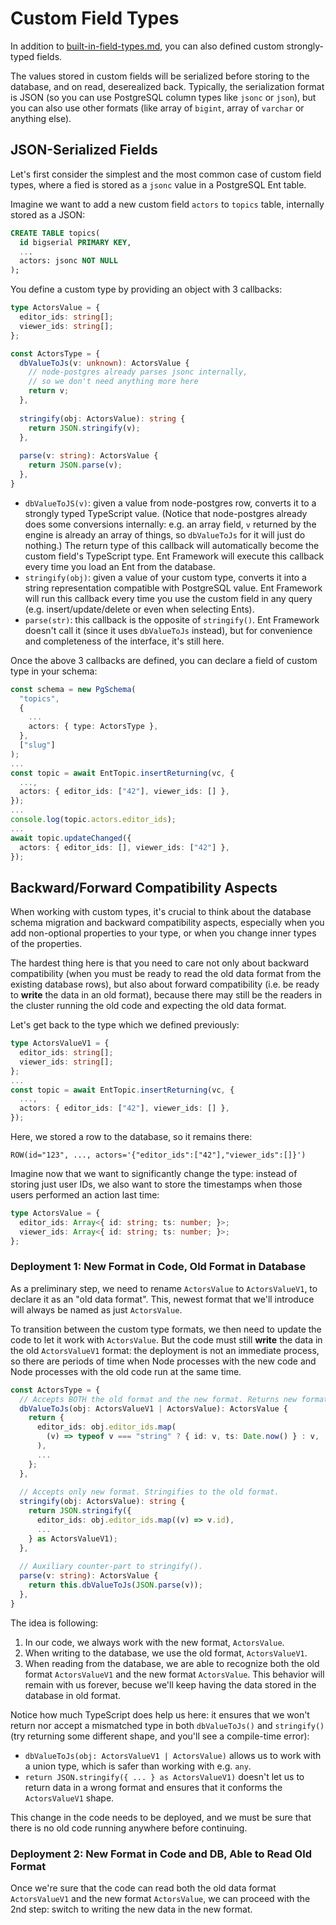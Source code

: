 # Custom Field Types

In addition to [built-in-field-types.md](built-in-field-types.md "mention"), you can also defined custom strongly-typed fields.

The values stored in custom fields will be serialized before storing to the database, and on read, deserealized back. Typically, the serialization format is JSON (so you can use PostgreSQL column types like `jsonc` or `json`), but you can also use other formats (like array of `bigint`, array of `varchar` or anything else).

## JSON-Serialized Fields

Let's first consider the simplest and the most common case of custom field types, where a fied is stored as a `jsonc` value in a PostgreSQL Ent table.

Imagine we want to add a new custom field `actors` to `topics` table, internally stored as a JSON:

```sql
CREATE TABLE topics(
  id bigserial PRIMARY KEY,
  ...
  actors: jsonc NOT NULL
);
```

You define a custom type by providing an object with 3 callbacks:

```typescript
type ActorsValue = {
  editor_ids: string[];
  viewer_ids: string[];
};

const ActorsType = {
  dbValueToJs(v: unknown): ActorsValue {
    // node-postgres already parses jsonc internally,
    // so we don't need anything more here
    return v;
  },
  
  stringify(obj: ActorsValue): string {
    return JSON.stringify(v);
  },
  
  parse(v: string): ActorsValue {
    return JSON.parse(v);
  },
}
```

* `dbValueToJS(v)`: given a value from node-postgres row, converts it to a strongly typed TypeScript value. (Notice that node-postgres already does some conversions internally: e.g. an array field, `v` returned by the engine is already an array of things, so `dbValueToJs` for it will just do nothing.) The return type of this callback will automatically become the custom field's TypeScript type. Ent Framework will execute this callback every time you load an Ent from the database.
* `stringify(obj)`: given a value of your custom type, converts it into a string representation compatible with PostgreSQL value. Ent Framework will run this callback every time you use the custom field in any query (e.g. insert/update/delete or even when selecting Ents).
* `parse(str)`: this callback is the opposite of `stringify()`. Ent Framework doesn't call it (since it uses `dbValueToJs` instead), but for convenience and completeness of the interface, it's still here.

Once the above 3 callbacks are defined, you can declare a field of custom type in your schema:

```typescript
const schema = new PgSchema(
  "topics",
  {
    ...
    actors: { type: ActorsType },    
  },
  ["slug"]
);
...
const topic = await EntTopic.insertReturning(vc, {
  ...,
  actors: { editor_ids: ["42"], viewer_ids: [] },
});
...
console.log(topic.actors.editor_ids);
...
await topic.updateChanged({
  actors: { editor_ids: [], viewer_ids: ["42"] },
});
```

## Backward/Forward Compatibility Aspects

When working with custom types, it's crucial to think about the database schema migration and backward compatibility aspects, especially when you add non-optional properties to your type, or when you change inner types of the properties.

The hardest thing here is that you need to care not only about backward compatibility (when you must be ready to read the old data format from the existing database rows), but also about forward compatibility (i.e. be ready to **write** the data in an old format), because there may still be the readers in the cluster running the old code and expecting the old data format.

Let's get back to the type which we defined previously:

```typescript
type ActorsValueV1 = {
  editor_ids: string[];
  viewer_ids: string[];
};
...
const topic = await EntTopic.insertReturning(vc, {
  ...,
  actors: { editor_ids: ["42"], viewer_ids: [] },
});
```

Here, we stored a row to the database, so it remains there:

```
ROW(id="123", ..., actors='{"editor_ids":["42"],"viewer_ids":[]}')
```

Imagine now that we want to significantly change the type: instead of storing just user IDs, we also want to store the timestamps when those users performed an action last time:

```typescript
type ActorsValue = {
  editor_ids: Array<{ id: string; ts: number; }>;
  viewer_ids: Array<{ id: string; ts: number; }>;
};
```

### Deployment 1: New Format in Code, Old Format in Database

As a preliminary step, we need to rename `ActorsValue` to `ActorsValueV1`, to declare it as an "old data format". This, newest format that we'll introduce will always be named as just `ActorsValue`.

To transition between the custom type formats, we then need to update the code to let it work with `ActorsValue`. But the code must still **write** the data in the old `ActorsValueV1` format: the deployment is not an immediate process, so there are periods of time when Node processes with the new code and Node processes with the old code run at the same time.

```typescript
const ActorsType = {
  // Accepts BOTH the old format and the new format. Returns new format.
  dbValueToJs(obj: ActorsValueV1 | ActorsValue): ActorsValue {
    return {
      editor_ids: obj.editor_ids.map(
        (v) => typeof v === "string" ? { id: v, ts: Date.now() } : v,
      ),
      ...
    };
  },
  
  // Accepts only new format. Stringifies to the old format.
  stringify(obj: ActorsValue): string {
    return JSON.stringify({
      editor_ids: obj.editor_ids.map((v) => v.id),
      ...
    } as ActorsValueV1);
  },
  
  // Auxiliary counter-part to stringify().
  parse(v: string): ActorsValue {
    return this.dbValueToJs(JSON.parse(v));
  },
}
```

The idea is following:

1. In our code, we always work with the new format, `ActorsValue`.
2. When writing to the database, we use the old format, `ActorsValueV1`.
3. When reading from the database, we are able to recognize both the old format `ActorsValueV1` and the new format `ActorsValue`. This behavior will remain with us forever, becuse we'll keep having the data stored in the database in old format.

Notice how much TypeScript does help us here: it ensures that we won't return nor accept a mismatched type in both `dbValueToJs()` and `stringify()` (try returning some different shape, and you'll see a compile-time error):

* `dbValueToJs(obj: ActorsValueV1 | ActorsValue)` allows us to work with a union type, which is safer than working with e.g. `any`.
* `return JSON.stringify({ ... } as ActorsValueV1)` doesn't let us to return data in a wrong format and ensures that it conforms the `ActorsValueV1` shape.

This change in the code needs to be deployed, and we must be sure that there is no old code running anywhere before continuing.

### Deployment 2: New Format in Code and DB, Able to Read Old Format&#x20;

Once we're sure that the code can read both the old data format `ActorsValueV1` and the new format `ActorsValue`, we can proceed with the 2nd step: switch to writing the new data in the new format.
